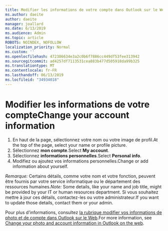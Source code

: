 ```yaml
---
title: Modifier les informations de votre compte dans Outlook sur le Web
ms.author: daeite
author: daeite
manager: joallard
ms.date: 6/13/2019
ms.audience: Admin
ms.topic: article
ROBOTS: NOINDEX, NOFOLLOW
localization_priority: Normal
ms.custom: ''
ms.openlocfilehash: 472386634e3a2c0b6f7886cc449df53fee313942
ms.sourcegitcommit: ad4257df7113531cea883b477d505918da99b325
ms.translationtype: MT
ms.contentlocale: fr-FR
ms.lasthandoff: 06/13/2019
ms.locfileid: "34934018"
---
```

# <a name="change-your-account-information"></a><span data-ttu-id="e27e4-102">Modifier les informations de votre compte</span><span class="sxs-lookup"><span data-stu-id="e27e4-102">Change your account information</span></span>

1. <span data-ttu-id="e27e4-103">En haut de la page, sélectionnez votre nom ou votre image de profil.</span><span class="sxs-lookup"><span data-stu-id="e27e4-103">At the top of the page, select your name or profile picture.</span></span>
1. <span data-ttu-id="e27e4-104">Sélectionnez **mon compte**.</span><span class="sxs-lookup"><span data-stu-id="e27e4-104">Select **My account**.</span></span>
1. <span data-ttu-id="e27e4-105">Sélectionnez **informations personnelles**.</span><span class="sxs-lookup"><span data-stu-id="e27e4-105">Select **Personal info**.</span></span>
1. <span data-ttu-id="e27e4-106">Modifiez ou ajoutez vos informations personnelles.</span><span class="sxs-lookup"><span data-stu-id="e27e4-106">Change or add information about yourself.</span></span>

<span data-ttu-id="e27e4-107">*Remarque:* Certains détails, comme votre nom et votre fonction, peuvent être fournis par votre service informatique ou le département des ressources humaines.</span><span class="sxs-lookup"><span data-stu-id="e27e4-107">*Note:* Some details, like your name and job title, might be provided by your IT or human resources department.</span></span> <span data-ttu-id="e27e4-108">Si vous souhaitez mettre à jour ces détails, contactez-les ou votre administrateur.</span><span class="sxs-lookup"><span data-stu-id="e27e4-108">If you want to update those details, contact them or your admin.</span></span>

<span data-ttu-id="e27e4-109">Pour plus d’informations, consultez [la rubrique modifier vos informations de photo et de compte dans Outlook sur le Web](https://support.office.com/article/b2dbb289-851d-4bed-93c3-3e136f5659ec).</span><span class="sxs-lookup"><span data-stu-id="e27e4-109">For more information, see [Change your photo and account information in Outlook on the web](https://support.office.com/article/b2dbb289-851d-4bed-93c3-3e136f5659ec).</span></span>